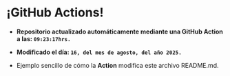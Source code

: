 # ¡GitHub Actions!
* **Repositorio actualizado automáticamente mediante una GitHub Action a las: `09:23:17hrs.`**
* **Modificado el día: `16, del mes de agosto, del año 2025.`**

* Ejemplo sencillo de cómo la **Action** modifica este archivo README.md.
